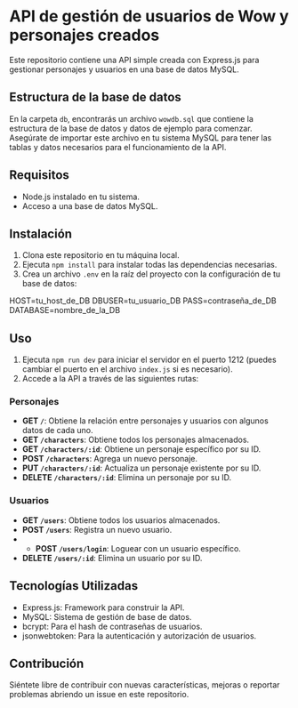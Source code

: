 # API de gestión de usuarios de Wow y personajes creados

Este repositorio contiene una API simple creada con Express.js para gestionar personajes y usuarios en una base de datos MySQL.

## Estructura de la base de datos

En la carpeta `db`, encontrarás un archivo `wowdb.sql` que contiene la estructura de la base de datos y datos de ejemplo para comenzar. Asegúrate de importar este archivo en tu sistema MySQL para tener las tablas y datos necesarios para el funcionamiento de la API.

## Requisitos

- Node.js instalado en tu sistema.
- Acceso a una base de datos MySQL.

## Instalación

1. Clona este repositorio en tu máquina local.
2. Ejecuta `npm install` para instalar todas las dependencias necesarias.
3. Crea un archivo `.env` en la raíz del proyecto con la configuración de tu base de datos:

HOST=tu_host_de_DB
DBUSER=tu_usuario_DB
PASS=contraseña_de_DB
DATABASE=nombre_de_la_DB 


## Uso

1. Ejecuta `npm run dev` para iniciar el servidor en el puerto 1212 (puedes cambiar el puerto en el archivo `index.js` si es necesario).
2. Accede a la API a través de las siguientes rutas:

### Personajes

- **GET `/`**: Obtiene la relación entre personajes y usuarios con algunos datos de cada uno.
- **GET `/characters`**: Obtiene todos los personajes almacenados.
- **GET `/characters/:id`**: Obtiene un personaje específico por su ID.
- **POST `/characters`**: Agrega un nuevo personaje.
- **PUT `/characters/:id`**: Actualiza un personaje existente por su ID.
- **DELETE `/characters/:id`**: Elimina un personaje por su ID.

### Usuarios

- **GET `/users`**: Obtiene todos los usuarios almacenados.
- **POST `/users`**: Registra un nuevo usuario.
- - **POST `/users/login`**: Loguear con un usuario específico.
- **DELETE `/users/:id`**: Elimina un usuario por su ID.

## Tecnologías Utilizadas

- Express.js: Framework para construir la API.
- MySQL: Sistema de gestión de base de datos.
- bcrypt: Para el hash de contraseñas de usuarios.
- jsonwebtoken: Para la autenticación y autorización de usuarios.

## Contribución

Siéntete libre de contribuir con nuevas características, mejoras o reportar problemas abriendo un issue en este repositorio.

